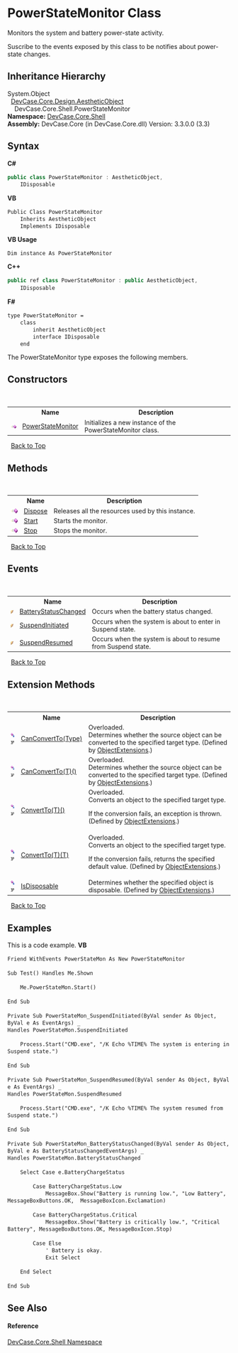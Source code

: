 # PowerStateMonitor Class
 

Monitors the system and battery power-state activity. 

 Suscribe to the events exposed by this class to be notifies about power-state changes.


## Inheritance Hierarchy
System.Object<br />&nbsp;&nbsp;<a href="T_DevCase_Core_Design_AestheticObject">DevCase.Core.Design.AestheticObject</a><br />&nbsp;&nbsp;&nbsp;&nbsp;DevCase.Core.Shell.PowerStateMonitor<br />
**Namespace:**&nbsp;<a href="N_DevCase_Core_Shell">DevCase.Core.Shell</a><br />**Assembly:**&nbsp;DevCase.Core (in DevCase.Core.dll) Version: 3.3.0.0 (3.3)

## Syntax

**C#**<br />
``` C#
public class PowerStateMonitor : AestheticObject, 
	IDisposable
```

**VB**<br />
``` VB
Public Class PowerStateMonitor
	Inherits AestheticObject
	Implements IDisposable
```

**VB Usage**<br />
``` VB Usage
Dim instance As PowerStateMonitor
```

**C++**<br />
``` C++
public ref class PowerStateMonitor : public AestheticObject, 
	IDisposable
```

**F#**<br />
``` F#
type PowerStateMonitor =  
    class
        inherit AestheticObject
        interface IDisposable
    end
```

The PowerStateMonitor type exposes the following members.


## Constructors
&nbsp;<table><tr><th></th><th>Name</th><th>Description</th></tr><tr><td>![Public method](media/pubmethod.gif "Public method")</td><td><a href="M_DevCase_Core_Shell_PowerStateMonitor__ctor">PowerStateMonitor</a></td><td>
Initializes a new instance of the PowerStateMonitor class.</td></tr></table>&nbsp;
<a href="#powerstatemonitor-class">Back to Top</a>

## Methods
&nbsp;<table><tr><th></th><th>Name</th><th>Description</th></tr><tr><td>![Public method](media/pubmethod.gif "Public method")</td><td><a href="M_DevCase_Core_Shell_PowerStateMonitor_Dispose">Dispose</a></td><td>
Releases all the resources used by this instance.</td></tr><tr><td>![Public method](media/pubmethod.gif "Public method")</td><td><a href="M_DevCase_Core_Shell_PowerStateMonitor_Start">Start</a></td><td>
Starts the monitor.</td></tr><tr><td>![Public method](media/pubmethod.gif "Public method")</td><td><a href="M_DevCase_Core_Shell_PowerStateMonitor_Stop">Stop</a></td><td>
Stops the monitor.</td></tr></table>&nbsp;
<a href="#powerstatemonitor-class">Back to Top</a>

## Events
&nbsp;<table><tr><th></th><th>Name</th><th>Description</th></tr><tr><td>![Public event](media/pubevent.gif "Public event")</td><td><a href="E_DevCase_Core_Shell_PowerStateMonitor_BatteryStatusChanged">BatteryStatusChanged</a></td><td>
Occurs when the battery status changed.</td></tr><tr><td>![Public event](media/pubevent.gif "Public event")</td><td><a href="E_DevCase_Core_Shell_PowerStateMonitor_SuspendInitiated">SuspendInitiated</a></td><td>
Occurs when the system is about to enter in Suspend state.</td></tr><tr><td>![Public event](media/pubevent.gif "Public event")</td><td><a href="E_DevCase_Core_Shell_PowerStateMonitor_SuspendResumed">SuspendResumed</a></td><td>
Occurs when the system is about to resume from Suspend state.</td></tr></table>&nbsp;
<a href="#powerstatemonitor-class">Back to Top</a>

## Extension Methods
&nbsp;<table><tr><th></th><th>Name</th><th>Description</th></tr><tr><td>![Public Extension Method](media/pubextension.gif "Public Extension Method")![Code example](media/CodeExample.png "Code example")</td><td><a href="M_DevCase_Core_Extensions_Object_ObjectExtensions_CanConvertTo">CanConvertTo(Type)</a></td><td>Overloaded.  
Determines whether the source object can be converted to the specified target type.
 (Defined by <a href="T_DevCase_Core_Extensions_Object_ObjectExtensions">ObjectExtensions</a>.)</td></tr><tr><td>![Public Extension Method](media/pubextension.gif "Public Extension Method")![Code example](media/CodeExample.png "Code example")</td><td><a href="M_DevCase_Core_Extensions_Object_ObjectExtensions_CanConvertTo__1">CanConvertTo(T)()</a></td><td>Overloaded.  
Determines whether the source object can be converted to the specified target type.
 (Defined by <a href="T_DevCase_Core_Extensions_Object_ObjectExtensions">ObjectExtensions</a>.)</td></tr><tr><td>![Public Extension Method](media/pubextension.gif "Public Extension Method")![Code example](media/CodeExample.png "Code example")</td><td><a href="M_DevCase_Core_Extensions_Object_ObjectExtensions_ConvertTo__1">ConvertTo(T)()</a></td><td>Overloaded.  
Converts an object to the specified target type. 

 If the conversion fails, an exception is thrown.
 (Defined by <a href="T_DevCase_Core_Extensions_Object_ObjectExtensions">ObjectExtensions</a>.)</td></tr><tr><td>![Public Extension Method](media/pubextension.gif "Public Extension Method")![Code example](media/CodeExample.png "Code example")</td><td><a href="M_DevCase_Core_Extensions_Object_ObjectExtensions_ConvertTo__1_1">ConvertTo(T)(T)</a></td><td>Overloaded.  
Converts an object to the specified target type. 

 If the conversion fails, returns the specified default value.
 (Defined by <a href="T_DevCase_Core_Extensions_Object_ObjectExtensions">ObjectExtensions</a>.)</td></tr><tr><td>![Public Extension Method](media/pubextension.gif "Public Extension Method")![Code example](media/CodeExample.png "Code example")</td><td><a href="M_DevCase_Core_Extensions_Object_ObjectExtensions_IsDisposable">IsDisposable</a></td><td>
Determines whether the specified object is disposable.
 (Defined by <a href="T_DevCase_Core_Extensions_Object_ObjectExtensions">ObjectExtensions</a>.)</td></tr></table>&nbsp;
<a href="#powerstatemonitor-class">Back to Top</a>

## Examples
This is a code example. 
**VB**<br />
``` VB
Friend WithEvents PowerStateMon As New PowerStateMonitor

Sub Test() Handles Me.Shown

    Me.PowerStateMon.Start()

End Sub

Private Sub PowerStateMon_SuspendInitiated(ByVal sender As Object, ByVal e As EventArgs) _
Handles PowerStateMon.SuspendInitiated

    Process.Start("CMD.exe", "/K Echo %TIME% The system is entering in Suspend state.")

End Sub

Private Sub PowerStateMon_SuspendResumed(ByVal sender As Object, ByVal e As EventArgs) _
Handles PowerStateMon.SuspendResumed

    Process.Start("CMD.exe", "/K Echo %TIME% The system resumed from Suspend state.")

End Sub

Private Sub PowerStateMon_BatteryStatusChanged(ByVal sender As Object, ByVal e As BatteryStatusChangedEventArgs) _
Handles PowerStateMon.BatteryStatusChanged

    Select Case e.BatteryChargeStatus

        Case BatteryChargeStatus.Low
            MessageBox.Show("Battery is running low.", "Low Battery", MessageBoxButtons.OK,  MessageBoxIcon.Exclamation)

        Case BatteryChargeStatus.Critical
            MessageBox.Show("Battery is critically low.", "Critical Battery", MessageBoxButtons.OK, MessageBoxIcon.Stop)

        Case Else
            ' Battery is okay.
            Exit Select

    End Select

End Sub
```


## See Also


#### Reference
<a href="N_DevCase_Core_Shell">DevCase.Core.Shell Namespace</a><br />